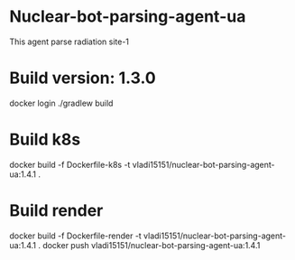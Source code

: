 # Nuclear-bot-parsing-agent-ua

This agent parse radiation site-1

# Build version: 1.3.0

docker login
./gradlew build

# Build k8s

docker build -f Dockerfile-k8s -t vladi15151/nuclear-bot-parsing-agent-ua:1.4.1 .

# Build render

docker build -f Dockerfile-render -t vladi15151/nuclear-bot-parsing-agent-ua:1.4.1 .
docker push vladi15151/nuclear-bot-parsing-agent-ua:1.4.1